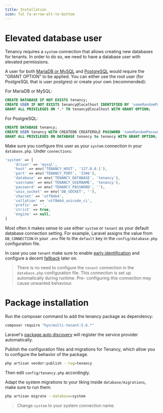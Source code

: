 ```yaml
---
title: Installation
icon: fal fa-arrow-alt-to-bottom
---
```



# Elevated database user

Tenancy requires a `system` connection that allows creating new databases for
tenants. In order to do so, we need to have a database user with elevated
permissions.

A user for both [MariaDB or MySQL][1] and [PostgreSQL][2] would require the "GRANT OPTION" to be
applied. You can either use the root user (for PostgreSQL that is user postgres) or create
your own (recommended):

For MariaDB or MySQL:
```sql
CREATE DATABASE IF NOT EXISTS tenancy;
CREATE USER IF NOT EXISTS tenancy@localhost IDENTIFIED BY 'someRandomPassword';
GRANT ALL PRIVILEGES ON *.* TO tenancy@localhost WITH GRANT OPTION;
```

For PostgreSQL:
```sql
CREATE DATABASE tenancy;
CREATE USER tenancy WITH CREATEDB CREATEROLE PASSWORD 'someRandomPassword';
GRANT ALL PRIVILEGES ON DATABASE tenancy to tenancy WITH GRANT OPTION;
```

Make sure you configure this user as your `system` connection in your `database.php`.
Under `connections`:

```php
'system' => [
    'driver' => 'mysql',
    'host' => env('TENANCY_HOST', '127.0.0.1'),
    'port' => env('TENANCY_PORT', '3306'),
    'database' => env('TENANCY_DATABASE', 'tenancy'),
    'username' => env('TENANCY_USERNAME', 'tenancy'),
    'password' => env('TENANCY_PASSWORD', ''),
    'unix_socket' => env('DB_SOCKET', ''),
    'charset' => 'utf8mb4',
    'collation' => 'utf8mb4_unicode_ci',
    'prefix' => '',
    'strict' => true,
    'engine' => null,
]
```

Most often it makes sense to use either `system` or `tenant` as your default database connection setting. For example, Laravel assigns the value from `DB_CONNECTION` in your `.env` file to the `default` key in the `config/database.php` configuration file.

In case you use `tenant` make sure to enable [early identification](identification) and configure
a decent [fallback](fallback) later on.

> There is no need to configure the `tenant` connection in the `database.php`
configuration file. This connection is set up automatically during runtime. Pre-
configuring this connection may cause unwanted behaviour.

# Package installation

Run the composer command to add the tenancy package as dependency:

```bash
composer require "hyn/multi-tenant:5.6.*"
```

Laravel's [package auto discovery][3] will register the service provider automatically.

Publish the configuration files and migrations for Tenancy, which allow you
to configure the behavior of the package.

```bash
php artisan vendor:publish --tag=tenancy
```

Then edit `config/tenancy.php` accordingly.

Adapt the system migrations to your liking inside `database/migrations`, make sure to run them:

```bash
php artisan migrate --database=system
```

> Change `system` to your system connection name.


[1]: https://mariadb.com/kb/en/library/grant/#the-grant-option-privilege
[2]: https://www.postgresql.org/docs/9.6/static/sql-grant.html
[3]: https://medium.com/@taylorotwell/package-auto-discovery-in-laravel-5-5-ea9e3ab20518
